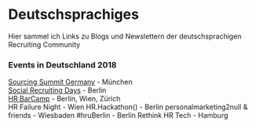 # Deutschsprachiges

Hier sammel ich Links zu Blogs und Newslettern der deutschsprachigen Recruiting Community

### Events in Deutschland 2018

[Sourcing Summit Germany](https://sourcingsummit.de/en/) - München  
[Social Recruiting Days](https://www.socialrecruitingdays.de/en/) - Berlin  
[HR BarCamp](http://hrbarcamp.eu/) - Berlin, Wien, Zürich  
HR Failure Night - Wien
HR.Hackathon() - Berlin
personalmarketing2null & friends - Wiesbaden
#hruBerlin - Berlin
Rethink HR Tech - Hamburg
